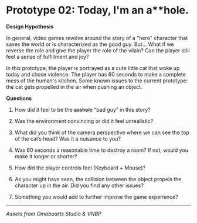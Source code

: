 # Prototype 02: Today, I'm an a**hole.
**Design Hypothesis**

In general, video games revolve around the story of a "hero" character that saves the world or is characterized as the good guy. But… What if we reverse the role and give the player the role of the vilain? Can the player still feel a sense of fulfillment and joy?

In this prototype, the player is portrayed as a cute little cat that woke up today and chose violence. The player has 60 seconds to make a complete mess of the human's kitchen. Some known issues to the current prototype: the cat gets propelled in the air when pushing an object.

**Questions**  

1. How did it feel to be the ~~asshole~~ “bad guy” in this story?

2. Was the environment convincing or did it feel unrealistic?

3. What did you think of the camera perspective where we can see the top of the cat’s head? Was it a nuisance to you?

4. Was 60 seconds a reasonable time to destroy a room? If not, would you make it longer or shorter?

5. How did the player controls feel (Keyboard + Mouse)? 

6. As you might have seen, the collision between the object propels the character up in the air. Did you find any other issues?

7. Something you would add to further improve the game experience?

---
*Assets from Omabuarts Studio & VNBP*
